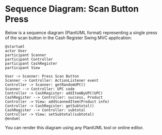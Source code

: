 # Sequence Diagram: Scan Button Press

Below is a sequence diagram (PlantUML format) representing a single press of the scan button in the Cash Register Swing MVC application:

```plantuml
@startuml
actor User
participant Scanner
participant Controller
participant CashRegister
participant View

User -> Scanner: Press Scan Button
Scanner -> Controller: ActionListener event
Controller -> Scanner: getRandomUPC()
Scanner --> Controller: UPC code
Controller -> CashRegister: addItemByUPC(UPC)
CashRegister --> Controller: success, Product
Controller -> View: addScannedItem(Product info)
Controller -> CashRegister: getSubtotal()
CashRegister --> Controller: subtotal
Controller -> View: setSubtotal(subtotal)
@enduml
```

You can render this diagram using any PlantUML tool or online editor.
